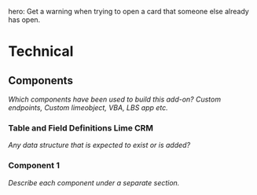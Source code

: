 hero: Get a warning when trying to open a card that someone else already has open.

# Technical

## Components

*Which components have been used to build this add-on? Custom endpoints, Custom limeobject, VBA, LBS app etc.*

### Table and Field Definitions Lime CRM

*Any data structure that is expected to exist or is added?*

### Component 1

*Describe each component under a separate section.*